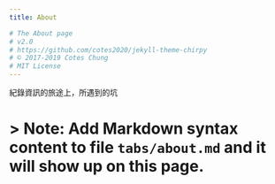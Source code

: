 ```yaml
---
title: About

# The About page
# v2.0
# https://github.com/cotes2020/jekyll-theme-chirpy
# © 2017-2019 Cotes Chung
# MIT License
---
```

紀錄資訊的旅途上，所遇到的坑
# > **Note**: Add Markdown syntax content to file `tabs/about.md` and it will show up on this page.